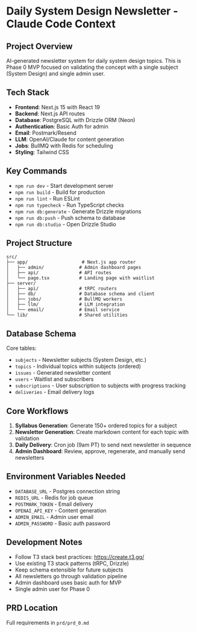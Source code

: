 # Daily System Design Newsletter - Claude Code Context

## Project Overview
AI-generated newsletter system for daily system design topics. This is Phase 0 MVP focused on validating the concept with a single subject (System Design) and single admin user.

## Tech Stack
- **Frontend**: Next.js 15 with React 19
- **Backend**: Next.js API routes
- **Database**: PostgreSQL with Drizzle ORM (Neon)
- **Authentication**: Basic Auth for admin
- **Email**: Postmark/Resend
- **LLM**: OpenAI/Claude for content generation
- **Jobs**: BullMQ with Redis for scheduling
- **Styling**: Tailwind CSS

## Key Commands
- `npm run dev` - Start development server
- `npm run build` - Build for production
- `npm run lint` - Run ESLint
- `npm run typecheck` - Run TypeScript checks
- `npm run db:generate` - Generate Drizzle migrations
- `npm run db:push` - Push schema to database
- `npm run db:studio` - Open Drizzle Studio

## Project Structure
```
src/
├── app/                    # Next.js app router
│   ├── admin/             # Admin dashboard pages
│   ├── api/               # API routes
│   └── page.tsx           # Landing page with waitlist
├── server/
│   ├── api/               # tRPC routers
│   ├── db/                # Database schema and client
│   ├── jobs/              # BullMQ workers
│   ├── llm/               # LLM integration
│   └── email/             # Email service
└── lib/                   # Shared utilities
```

## Database Schema
Core tables:
- `subjects` - Newsletter subjects (System Design, etc.)
- `topics` - Individual topics within subjects (ordered)
- `issues` - Generated newsletter content
- `users` - Waitlist and subscribers
- `subscriptions` - User subscription to subjects with progress tracking
- `deliveries` - Email delivery logs

## Core Workflows
1. **Syllabus Generation**: Generate 150+ ordered topics for a subject
2. **Newsletter Generation**: Create markdown content for each topic with validation
3. **Daily Delivery**: Cron job (9am PT) to send next newsletter in sequence
4. **Admin Dashboard**: Review, approve, regenerate, and manually send newsletters

## Environment Variables Needed
- `DATABASE_URL` - Postgres connection string
- `REDIS_URL` - Redis for job queue
- `POSTMARK_TOKEN` - Email delivery
- `OPENAI_API_KEY` - Content generation
- `ADMIN_EMAIL` - Admin user email
- `ADMIN_PASSWORD` - Basic auth password

## Development Notes
- Follow T3 stack best practices: https://create.t3.gg/
- Use existing T3 stack patterns (tRPC, Drizzle)
- Keep schema extensible for future subjects
- All newsletters go through validation pipeline
- Admin dashboard uses basic auth for MVP
- Single admin user for Phase 0

## PRD Location
Full requirements in `prd/prd_0.md`